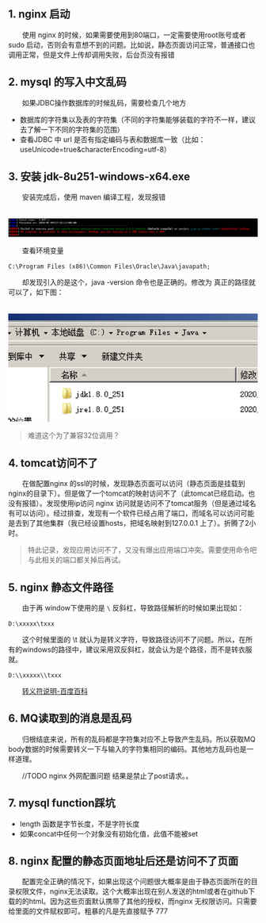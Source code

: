## 1. nginx 启动

　　使用 nginx 的时候，如果需要使用到80端口，一定需要使用root账号或者 sudo 启动，否则会有意想不到的问题。比如说，静态页面访问正常，普通接口也调用正常，但是文件上传却调用失败，后台页没有报错

## 2. mysql 的写入中文乱码

　　如果JDBC操作数据库的时候乱码，需要检查几个地方

* 数据库的字符集以及表的字符集（不同的字符集能够装载的字符不一样，建议去了解一下不同的字符集的范围）
* 查看JDBC 中 url 是否有指定编码与表和数据库一致（比如：useUnicode=true&characterEncoding=utf-8）

## 3. 安装 jdk-8u251-windows-x64.exe

　　安装完成后，使用 maven 编译工程，发现报错

　　![](assets/15890192789469-20211204233824-4pfdl4s.jpg)

　　查看环境变量

```
C:\Program Files (x86)\Common Files\Oracle\Java\javapath;
```

　　却发现引入的是这个，java -version 命令也是正确的。修改为 真正的路径就可以了，如下图：

　　![w300](assets/15890194995799-20211204233824-wi6t147.jpg)

> 难道这个为了兼容32位调用？
>

## 4. tomcat访问不了

　　在做配置nginx 的ssl的时候，发现静态页面可以访问（静态页面是挂载到nginx的目录下）。但是做了一个tomcat的映射访问不了（此tomcat已经启动。也没有报错）。发现使用ip访问 nginx 访问就是访问不了tomcat服务（但是通过域名有可以访问）。经过排查，发现有一个软件已经占用了端口，而域名可以访问可能是去到了其他集群（我已经设置hosts，把域名映射到127.0.0.1 上了）。折腾了2小时。

> 特此记录，发现应用访问不了，又没有爆出应用端口冲突。需要使用命令吧与此相关的端口都关掉后再试。
>

## 5. nginx 静态文件路径

　　由于再 window下使用的是 `\` 反斜杠，导致路径解析的时候如果出现如：

```
D:\xxxxx\txxx
```

　　这个时候里面的 \t 就认为是转义字符，导致路径访问不了问题。所以，在所有的windows的路径中，建议采用双反斜杠，就会认为是个路径，而不是转衣服就。

```
D:\\xxxxx\\txxx
```

　　[转义符说明-百度百科](https://baike.baidu.com/item/%E8%BD%AC%E4%B9%89%E5%AD%97%E7%AC%A6)

## 6. MQ读取到的消息是乱码

　　归根结底来说，所有的乱码都是字符集对应不上导致产生乱码。所以获取MQ body数据的时候需要转义一下与输入的字符集相同的编码。其他地方乱码也是一样道理。

　　//TODO
nginx 外网配置问题
结果是禁止了post请求。。

## 7. mysql function踩坑

* length 函数是字节长度，不是字符长度
* 如果concat中任何一个对象没有初始化值，此值不能被set

## 8. nginx 配置的静态页面地址后还是访问不了页面

　　配置完全正确的情况下，如果出现这个问题很大概率是由于静态页面所在的目录权限文件，nginx无法读取。这个大概率出现在别人发送的html或者在github下载的的html。因为这些页面默认携带了其他的授权，而nginx 无权限访问。只需要给里面的文件赋权即可。粗暴的凡是先直接赋予 777

　　
